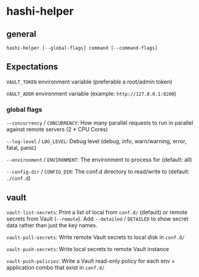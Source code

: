 # hashi-helper

## general

```shell
hashi-helper [--global-flags] command [--command-flags]
```

## Expectations

`VAULT_TOKEN` environment variable (preferable a root/admin token)

`VAULT_ADDR` environment variable (example: `http://127.0.0.1:8200`)

### global flags

`--concurrency` / `CONCURRENCY`: How many parallel requests to run in parallel against remote servers (2 * CPU Cores)

`--log-level` / `LOG_LEVEL`: Debug level (debug, info, warn/warning, error, fatal, panic)

`--environment` / `ENVIRONMENT`: The environment to process for (default: all)

`--config-dir` / `CONFIG_DIR`: The conf.d directory to read/write to (default: `./conf.d`)

## vault

`vault-list-secrets`: Print a list of local from `conf.d/` (default) or remote secrets from Vault (`--remote`). Add `--detailed` / `DETAILED` to show secret data rather than just the key names.

`vault-pull-secrets`: Write remote Vault secrets to local disk in `conf.d/`

`vault-push-secrets`: Write local secrets to remote Vault instance

`vault-push-policies`: Write a Vault read-only policy for each env + application combo that exist in `conf.d/`

